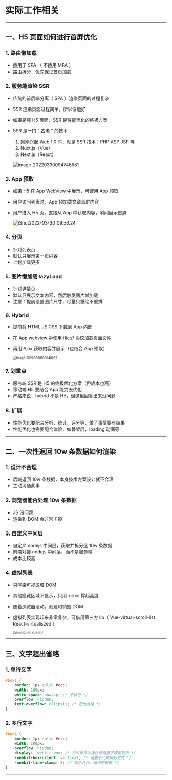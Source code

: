 # 实际工作相关

------



## 一、H5 页面如何进行首屏优化

### 1. 路由懒加载

+ 适用于 SPA （ 不适用 MPA ）
+ 路由拆分，优先保证首页加载

### 2. 服务端渲染 SSR

+ 传统的前后端分离（ SPA ）渲染页面的过程复杂

+ SSR 渲染页面过程简单，所以性能好

+ 如果是纯 H5 页面，SSR 是性能优化的终极方案

+ SSR 是一门 “ 古老 ” 的技术

  1. 刚刚兴起 Web 1.0 时，就是 SSR 技术：PHP ASP JSP 等
  2. Nuxt.js（Vue）
  3. Next.js（React）

  ![image-20220330094746581](https://burt-markdown.oss-cn-shenzhen.aliyuncs.com/markdown/image-20220330094746581.png)

### 3. App 预取

+ 如果 H5 在 App WebView 中展示，可使用 App 预取

+ 用户访问列表时，App 预加载文章首屏内容

+ 用户进入 H5 页，直接从 App 中获取内容，瞬间展示首屏

  ![iShot2022-03-30_09.56.24](https://burt-markdown.oss-cn-shenzhen.aliyuncs.com/markdown/iShot2022-03-30_09.56.24.jpg)

### 4. 分页

+ 针对列表页
+ 默认只展示第一页内容
+ 上划加载更多

### 5. 图片懒加载 lazyLoad

+ 针对详情页
+ 默认只展示文本内容，然后触发图片懒加载
+ 注意：提前设置图片尺寸，尽量只重绘不重排

### 6. Hybrid

+ 提前将 HTML JS CSS 下载到 App 内部

+ 在 App webview 中使用 file:// 协议加载页面文件

+ 再用 Ajax 获取内容并展示（也结合 App 预取）

  <img src="https://burt-markdown.oss-cn-shenzhen.aliyuncs.com/markdown/image-20220330100648932.png" alt="image-20220330100648932" style="zoom: 67%;" />

### 7. 划重点

+ 服务端 SSR 是 H5 的终极优化方案（但成本也高）
+ 移动端 H5 要结合 App 能力去优化
+ 严格来说，hybrid 不是 H5，但这里回答出来没问题

### 8. 扩展

+ 性能优化要配合分析、统计、评分等，做了事情要有结果
+ 性能优化也需要配合体验，如骨架屏，loading 动画等

------



## 二、一次性返回 10w 条数据如何渲染

### 1. 设计不合理

+ 后端返回 10w 条数据，本身技术方案设计就不合理
+ 主动沟通此事

### 2. 浏览器能否处理 10w 条数据

+ JS 没问题
+ 渲染到 DOM 会非常卡顿

### 3. 自定义中间层

+ 自定义 nodejs 中间层，获取并拆分这 10w 条数据
+ 前端对接 nodejs 中间层，而不是服务端
+ 成本比较高

### 4. 虚拟列表

+ 只渲染可视区域 DOM

+ 其他隐藏区域不显示，只用 `<div>` 撑起高度

+ 随着浏览器滚动，创建和销毁 DOM

+ 虚拟列表实现起来非常复杂，可借用第三方 lib（ Vue-virtual-scroll-list React-virtualiszed ）

  <img src="https://burt-markdown.oss-cn-shenzhen.aliyuncs.com/markdown/iShot2022-03-30_13.51.27.jpg" alt="iShot2022-03-30_13.51.27" style="zoom: 50%;" />

------



## 三、文字超出省略

### 1. 单行文字

```css
#box1 {
    border: 1px solid #ccc;
    width: 100px;
    white-space: nowrap; /* 不换行 */
    overflow: hidden;
    text-overflow: ellipsis; /* 超出省略 */
}
```

### 2. 多行文字

```css
#box2 {
    border: 1px solid #ccc;
    width: 100px;
    overflow: hidden;
    display: -webkit-box; /* 将对象作为弹性伸缩盒子模型显示 */
    -webkit-box-orient: vertical; /* 设置子元素排列方式 */
    -webkit-line-clamp: 3; /* 显示几行，超出的省略 */
}
```

------

